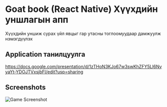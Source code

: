 # Goat book (React Native) Хүүхдийн уншлагын апп

Хүүхдийн уншиж сурах үйл явцыг гар утасны тоглоомуудаар дамжуулж нэмэгдүүлэх

## Application танилцуулга

https://docs.google.com/presentation/d/1zTHoN3KJo67w3swKhZFY5Ll6NyyaYt-YDOJTVxsjbFI/edit?usp=sharing

## Screenshots

![Game Screenshot]()
